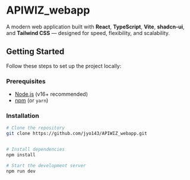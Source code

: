 # APIWIZ_webapp
A modern web application built with **React**, **TypeScript**, **Vite**, **shadcn-ui**, and **Tailwind CSS** — designed for speed, flexibility, and scalability.

##  Getting Started

Follow these steps to set up the project locally:

### Prerequisites

- [Node.js](https://nodejs.org/en/) (v16+ recommended)
- [npm](https://www.npmjs.com/) (or `yarn`)

### Installation

```bash
# Clone the repository
git clone https://github.com/jyo143/APIWIZ_webapp.git


# Install dependencies
npm install

# Start the development server
npm run dev
